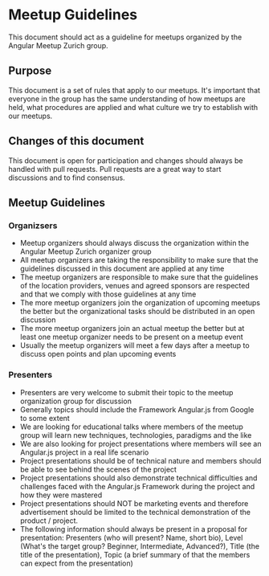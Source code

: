 # Meetup Guidelines
This document should act as a guideline for meetups organized by the Angular Meetup Zurich group.
## Purpose
This document is a set of rules that apply to our meetups. It's important that everyone in the group has the same understanding of how meetups are held, what procedures are applied and what culture we try to establish with our meetups.
## Changes of this document
This document is open for participation and changes should always be handled with pull requests. Pull requests are a great way to start discussions and to find consensus.
## Meetup Guidelines
### Organizsers
- Meetup organizers should always discuss the organization within the Angular Meetup Zurich organizer group
- All meetup organizers are taking the responsibility to make sure that the guidelines discussed in this document are applied at any time
- The meetup organizers are responsible to make sure that the guidelines of the location providers, venues and agreed sponsors are respected and that we comply with those guidelines at any time
- The more meetup organizers join the organization of upcoming meetups the better but the organizational tasks should be distributed in an open discussion
- The more meetup organizers join an actual meetup the better but at least one meetup organizer needs to be present on a meetup event
- Usually the meetup organizers will meet a few days after a meetup to discuss open points and plan upcoming events
### Presenters
- Presenters are very welcome to submit their topic to the meetup organization group for discussion
- Generally topics should include the Framework Angular.js from Google to some extent
- We are looking for educational talks where members of the meetup group will learn new techniques, technologies, paradigms and the like
- We are also looking for project presentations where members will see an Angular.js project in a real life scenario
- Project presentations should be of technical nature and members should be able to see behind the scenes of the project
- Project presentations should also demonstrate technical difficulties and challenges faced with the Angular.js Framework during the project and how they were mastered
- Project presentations should NOT be marketing events and therefore advertisement should be limited to the technical demonstration of the product / project.
- The following information should always be present in a proposal for presentation: Presenters (who will present? Name, short bio), Level (What's the target group? Beginner, Intermediate, Advanced?), Title (the title of the presentation), Topic (a brief summary of that the members can expect from the presentation)
